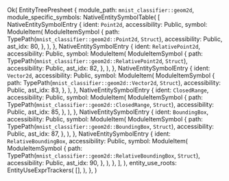 Ok(
    EntityTreePresheet {
        module_path: `mnist_classifier::geom2d`,
        module_specific_symbols: NativeEntitySymbolTable(
            [
                NativeEntitySymbolEntry {
                    ident: `Point2d`,
                    accessibility: Public,
                    symbol: ModuleItem(
                        ModuleItemSymbol {
                            path: TypePath(`mnist_classifier::geom2d::Point2d`, `Struct`),
                            accessibility: Public,
                            ast_idx: 80,
                        },
                    ),
                },
                NativeEntitySymbolEntry {
                    ident: `RelativePoint2d`,
                    accessibility: Public,
                    symbol: ModuleItem(
                        ModuleItemSymbol {
                            path: TypePath(`mnist_classifier::geom2d::RelativePoint2d`, `Struct`),
                            accessibility: Public,
                            ast_idx: 82,
                        },
                    ),
                },
                NativeEntitySymbolEntry {
                    ident: `Vector2d`,
                    accessibility: Public,
                    symbol: ModuleItem(
                        ModuleItemSymbol {
                            path: TypePath(`mnist_classifier::geom2d::Vector2d`, `Struct`),
                            accessibility: Public,
                            ast_idx: 83,
                        },
                    ),
                },
                NativeEntitySymbolEntry {
                    ident: `ClosedRange`,
                    accessibility: Public,
                    symbol: ModuleItem(
                        ModuleItemSymbol {
                            path: TypePath(`mnist_classifier::geom2d::ClosedRange`, `Struct`),
                            accessibility: Public,
                            ast_idx: 85,
                        },
                    ),
                },
                NativeEntitySymbolEntry {
                    ident: `BoundingBox`,
                    accessibility: Public,
                    symbol: ModuleItem(
                        ModuleItemSymbol {
                            path: TypePath(`mnist_classifier::geom2d::BoundingBox`, `Struct`),
                            accessibility: Public,
                            ast_idx: 87,
                        },
                    ),
                },
                NativeEntitySymbolEntry {
                    ident: `RelativeBoundingBox`,
                    accessibility: Public,
                    symbol: ModuleItem(
                        ModuleItemSymbol {
                            path: TypePath(`mnist_classifier::geom2d::RelativeBoundingBox`, `Struct`),
                            accessibility: Public,
                            ast_idx: 90,
                        },
                    ),
                },
            ],
        ),
        entity_use_roots: EntityUseExprTrackers(
            [],
        ),
    },
)